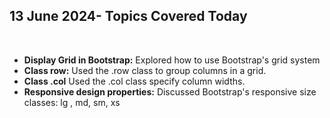 <h2>13 June 2024- Topics Covered Today</h2>
<br>
<ul>
  <li><b>Display Grid in Bootstrap:</b> Explored how to use Bootstrap's grid system</li>
  <li><b>Class row:</b> Used the .row class to group columns in a grid.</li>
  <li><b>Class .col</b> Used the .col class specify column widths.</li>
  <li><b>Responsive design properties:</b>  Discussed Bootstrap's responsive size classes: lg , md, sm, xs</b></li>
</ul>
